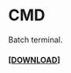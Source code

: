 # CMD
Batch terminal.

#### [[DOWNLOAD]](https://minhaskamal.github.io/DownGit/#/home?url=https://github.com/MickTK/Essentials-Plugins/tree/main/CMD&fileName=CMD&rootDirectory=true)
